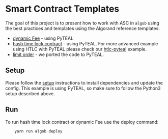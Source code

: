 # Smart Contract Templates

The goal of this project is to present how to work with ASC in `algob` using the best practices and templates using the Algorand reference templates:

+ [dynamic Fee](https://developer.algorand.org/docs/reference/teal/templates/dynamic_fee/) - using PyTEAL
+ [hash time lock contract](https://developer.algorand.org/docs/reference/teal/templates/htlc/) - using PyTEAL. For more advanced example using HTLC with PyTEAL please check our [htlc-pyteal](../htlc-pyteal) example.
+ [limit order](https://developer.algorand.org/docs/reference/teal/templates/limit_ordera/) - we ported the code to PyTEAL.

## Setup

Please follow the [setup](../README.md) instructions to install dependencies and update the config.
This example is using PyTEAL, so make sure to follow the Python3 setup described above.

## Run

To run hash time lock contract or dynamic Fee use the deploy command:

        yarn run algob deploy
